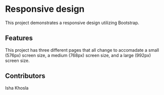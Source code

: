 # Responsive design
This project demonstrates a responsive design utilizing Bootstrap.

## Features
This project has three different pages that all change to accomadate a small (576px) screen size, a medium (768px) screen size, and a large (992px) screen size. 
## Contributors 
Isha Khosla
